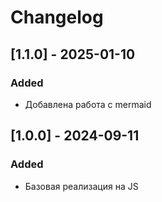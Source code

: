 # Changelog

## [1.1.0] - 2025-01-10

### Added
- Добавлена работа с mermaid

## [1.0.0] - 2024-09-11

### Added
- Базовая реализация на JS
